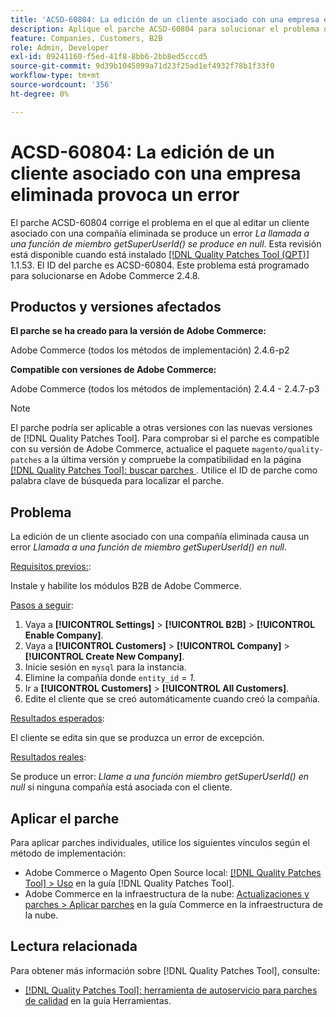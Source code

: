 ```yaml
---
title: 'ACSD-60804: La edición de un cliente asociado con una empresa eliminada provoca un error'
description: Aplique el parche ACSD-60804 para solucionar el problema de Adobe Commerce en el que la edición de un cliente asociado con una empresa eliminada provoca un error *La llamada a una función de miembro getSuperUserId() es nula*.
feature: Companies, Customers, B2B
role: Admin, Developer
exl-id: 09241160-f5ed-41f8-8bb6-2bb8ed5cccd5
source-git-commit: 9d39b1045099a71d23f25ad1ef4932f78b1f33f0
workflow-type: tm+mt
source-wordcount: '356'
ht-degree: 0%

---
```


# ACSD-60804: La edición de un cliente asociado con una empresa eliminada provoca un error

El parche ACSD-60804 corrige el problema en el que al editar un cliente asociado con una compañía eliminada se produce un error *La llamada a una función de miembro getSuperUserId() se produce en null*. Esta revisión está disponible cuando está instalado [[!DNL Quality Patches Tool (QPT)]](/help/tools/quality-patches-tool/quality-patches-tool-to-self-serve-quality-patches.md) 1.1.53. El ID del parche es ACSD-60804. Este problema está programado para solucionarse en Adobe Commerce 2.4.8.

## Productos y versiones afectados

**El parche se ha creado para la versión de Adobe Commerce:**

Adobe Commerce (todos los métodos de implementación) 2.4.6-p2

**Compatible con versiones de Adobe Commerce:**

Adobe Commerce (todos los métodos de implementación) 2.4.4 - 2.4.7-p3

>[!NOTE]
>
>El parche podría ser aplicable a otras versiones con las nuevas versiones de [!DNL Quality Patches Tool]. Para comprobar si el parche es compatible con su versión de Adobe Commerce, actualice el paquete `magento/quality-patches` a la última versión y compruebe la compatibilidad en la página [[!DNL Quality Patches Tool]: buscar parches ](https://experienceleague.adobe.com/tools/commerce-quality-patches/index.html). Utilice el ID de parche como palabra clave de búsqueda para localizar el parche.

## Problema

La edición de un cliente asociado con una compañía eliminada causa un error *Llamada a una función de miembro getSuperUserId() en null*.

<u>Requisitos previos:</u>:

Instale y habilite los módulos B2B de Adobe Commerce.

<u>Pasos a seguir</u>:

1. Vaya a **[!UICONTROL Settings]** > **[!UICONTROL B2B]** > **[!UICONTROL Enable Company]**.
1. Vaya a **[!UICONTROL Customers]** > **[!UICONTROL Company]** > **[!UICONTROL Create New Company]**.
1. Inicie sesión en `mysql` para la instancia.
1. Elimine la compañía donde `entity_id` = *1*.
1. Ir a **[!UICONTROL Customers]** > **[!UICONTROL All Customers]**.
1. Edite el cliente que se creó automáticamente cuando creó la compañía.

<u>Resultados esperados</u>:

El cliente se edita sin que se produzca un error de excepción.

<u>Resultados reales</u>:

Se produce un error: *Llame a una función miembro getSuperUserId() en null* si ninguna compañía está asociada con el cliente.

## Aplicar el parche

Para aplicar parches individuales, utilice los siguientes vínculos según el método de implementación:

* Adobe Commerce o Magento Open Source local: [[!DNL Quality Patches Tool] > Uso](/help/tools/quality-patches-tool/usage.md) en la guía [!DNL Quality Patches Tool].
* Adobe Commerce en la infraestructura de la nube: [Actualizaciones y parches > Aplicar parches](https://experienceleague.adobe.com/docs/commerce-cloud-service/user-guide/develop/upgrade/apply-patches.html) en la guía Commerce en la infraestructura de la nube.

## Lectura relacionada

Para obtener más información sobre [!DNL Quality Patches Tool], consulte:

* [[!DNL Quality Patches Tool]: herramienta de autoservicio para parches de calidad](/help/tools/quality-patches-tool/quality-patches-tool-to-self-serve-quality-patches.md) en la guía Herramientas.
